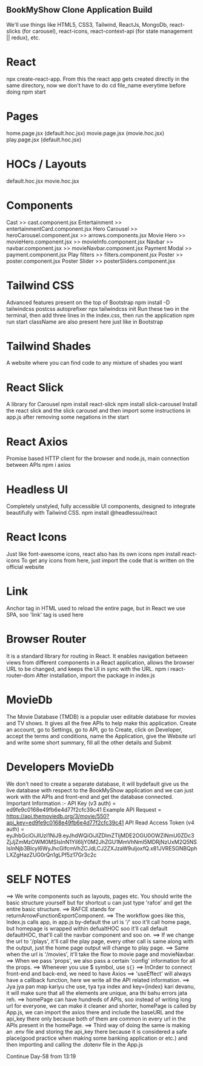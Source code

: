 ## BookMyShow Clone Application Build

We'll use things like HTML5, CSS3, Tailwind, ReactJs, MongoDb, react-slicks (for carousel), react-icons, react-context-api (for state management || redux), etc.

# React
npx create-react-app.
From this the react app gets created directly in the same directory, now we don't have to do cd file_name everytime before doing npm start

# Pages
home.page.jsx (default.hoc.jsx)
movie.page.jsx (movie.hoc.jsx)
play.page.jsx (default.hoc.jsx)

# HOCs / Layouts
default.hoc.jsx
movie.hoc.jsx

# Components
Cast >> cast.component.jsx
Entertainment       >>  entertainmentCard.component.jsx
Hero Carousel       >>  heroCarousel.component.jsx
                    >>  arrows.components.jsx
Movie Hero          >>  movieHero.component.jsx
                    >>  movieInfo.component.jsx
Navbar              >>  navbar.component.jsx
                    >>  movieNavbar.component.jsx
Payment Modal       >>  payment.component.jsx
Play filters        >>  filters.component.jsx
Poster              >>  poster.component.jsx
Poster Slider       >>  posterSliders.component.jsx

# Tailwind CSS
Advanced features present on the top of Bootstrap
npm install -D tailwindcss postcss autoprefixer
npx tailwindcss init
Run these two in the terminal, then add three lines in the index.css, then run the application
npm run start
className are also present here just like in Bootstrap

# Tailwind Shades
A website where you can find code to any mixture of shades you want

# React Slick
A library for Carousel
npm install react-slick
npm install slick-carousel
Install the react slick and the slick carousel and then import some instructions in app.js after removing some negations in the start

# React Axios
Promise based HTTP client for the browser and node.js, main connection between APIs
npm i axios

# Headless UI
Completely unstyled, fully accessible UI components, designed to integrate beautifully with Tailwind CSS.
npm install @headlessui/react

# React Icons
Just like font-awesome icons, react also has its own icons
npm install react-icons
To get any icons from here, just import the code that is written on the official website

# Link
Anchor tag in HTML used to reload the entire page, but in React we use SPA, soo 'link' tag is used here

# Browser Router
It is a standard library for routing in React.
It enables navigation between views from different components in a React application, allows the browser URL to be changed, and keeps the UI in sync with the URL.
npm i react-router-dom
After installation, import the package in index.js

# MovieDb
The Movie Database (TMDB) is a popular user editable database for movies and TV shows.
It gives all the free APIs to help make this application.
Create an account, go to Settings, go to API, go to Create, click on Developer, accept the terms and conditions, name the Application, give the Website url and write some short summary, fill all the other details and Submit

# Developers MovieDb
We don't need to create a separate database, it will bydefault give us the live database with respect to the BookMyShow application and we can just work with the APIs and front-end and get the database connected.
Important Information :-
API Key (v3 auth) = ed9fe9c0168e49fb6e4d77f2cfc39c41
Example API Request = https://api.themoviedb.org/3/movie/550?api_key=ed9fe9c0168e49fb6e4d77f2cfc39c41
API Read Access Token (v4 auth) = eyJhbGciOiJIUzI1NiJ9.eyJhdWQiOiJlZDlmZTljMDE2OGU0OWZiNmU0ZDc3ZjJjZmMzOWM0MSIsInN1YiI6IjY0M2JhZGU1MmVhNmI5MDRjNzUxM2Q5NSIsInNjb3BlcyI6WyJhcGlfcmVhZCJdLCJ2ZXJzaW9uIjoxfQ.x81JVRESGNBQphLXZgHazZUG0rQn1gLPf5z17Gr3c2c

# SELF NOTES
==> We write components such as layouts, pages etc. You should write the basic structure yourself but for shortcut u can just type 'rafce' and get the entire basic structure.
==> RAFCE stands for returnArrowFunctionExportComponent.
==> The workflow goes like this, Index.js calls app, in app.js by-default the url is '/' soo it'll call home page, but homepage is wrapped within defualtHOC soo it'll call default defaultHOC, that'll call the navbar component and soo on.
==> If we change the url to '/plays', it'll call the play page, every other call is same along with the output, just the home page output will change to play page.
==> Same when the url is '/movies', it'll take the flow to movie page and movieNavbar.
==> When we pass 'props', we also pass a certain 'config' information for all the props.
==> Whenever you use $ symbol, use `${}`
==> InOrder to connect front-end and back-end, we need to have Axios
==> 'useEffect' will always have a callback function, here we write all the API related information.
==> Jya jya pan map kariyu che use, tya tya index and key={index} kari devanu, it will make sure that all the elements are unique, ana thi bahu errors jata reh.
==> homePage can have hundreds of APIs, soo instead of writing long url for everyone, we can make it cleaner and shorter, homePage is called by App.js, we can import the axios there and include the baseURL and the api_key there only because both of them are common in every url in the APIs present in the homePage.
==> Third way of doing the same is making an .env file and storing the api_key there because it is considered a safe place(good practice when making some banking application or etc.) and then importing and calling the .dotenv file in the App.js

Continue Day-58 from 13:19
